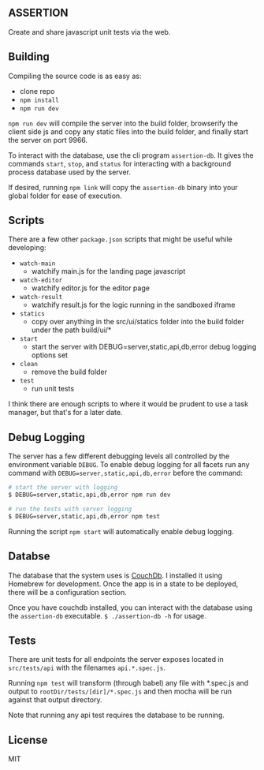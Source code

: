 ASSERTION
---------

Create and share javascript unit tests via the web. 

Building
--------

Compiling the source code is as easy as:

- clone repo
- `npm install`
- `npm run dev`

`npm run dev` will compile the server into the build folder, browserify the client side js and copy any static files into the build folder, and finally start the server on port 9966.

To interact with the database, use the cli program `assertion-db`. It gives the commands `start`, `stop`, and `status` for interacting with a background process database used by the server.

If desired, running `npm link` will copy the `assertion-db` binary into your global folder for ease of execution.

Scripts
-------

There are a few other `package.json` scripts that might be useful while developing:

- `watch-main`
  - watchify main.js for the landing page javascript
- `watch-editor`
  - watchify editor.js for the editor page
- `watch-result`
  - watchify result.js for the logic running in the sandboxed iframe
- `statics`
  - copy over anything in the src/ui/statics folder into the build folder under the path build/ui/*
- `start`
  - start the server with DEBUG=server,static,api,db,error debug logging options set
- `clean`
  - remove the build folder
- `test`
  - run unit tests

I think there are enough scripts to where it would be prudent to use a task manager, but that's for a later date.

Debug Logging
-------------

The server has a few different debugging levels all controlled by the environment variable `DEBUG`. To enable debug logging for all facets run any command with `DEBUG=server,static,api,db,error` before the command:

```bash
# start the server with logging
$ DEBUG=server,static,api,db,error npm run dev

# run the tests with server logging
$ DEBUG=server,static,api,db,error npm test
```

Running the script `npm start` will automatically enable debug logging.

Databse
-------

The database that the system uses is [CouchDb](http://couchdb.apache.org/). I installed it using Homebrew for development. Once the app is in a state to be deployed, there will be a configuration section. 

Once you have couchdb installed, you can interact with the database using the `assertion-db` executable. `$ ./assertion-db -h` for usage.

Tests
-----

There are unit tests for all endpoints the server exposes located in `src/tests/api` with the filenames `api.*.spec.js`.

Running `npm test` will transform (through babel) any file with *.spec.js and output to `rootDir/tests/[dir]/*.spec.js` and then mocha will be run against that output directory.

Note that running any api test requires the database to be running.

License
-------

MIT